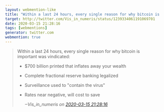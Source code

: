 ```yaml
---
layout: webmention-like
title: "Within a last 24 hours, every single reason for why bitcoin is important was vindicated:- $700 billion printed that inflates away your wealth- Complete fractional reserve banking legalized- Surveillance used to &quot;contain the virus&quot;- Rates near negative, will cost to save"
target: http://twitter.com/Vis_in_numeris/status/1239334061191069701
date: 2020-03-15 21:28:16
tags: [webmentions]
generator: twitter.com
webmention: true
---
```




<blockquote class="external-citation">
  <p>
    Within a last 24 hours, every single reason for why bitcoin is important was vindicated:

- $700 billion printed that inflates away your wealth

- Complete fractional reserve banking legalized

- Surveillance used to &quot;contain the virus&quot;

- Rates near negative, will cost to save
  </p>
  <cite>‒<span class="p-author p-name">Vis_in_numeris</span>
    on
    <a href="http://twitter.com/Vis_in_numeris/status/1239334061191069701" rel="external nofollow" target="_blank">2020-03-15 21:28:16</a>
  </cite>
</blockquote>



